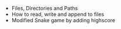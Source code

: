 - Files, Directories and Paths
- How to read, write and append to files
- Modified Snake game by adding highscore
